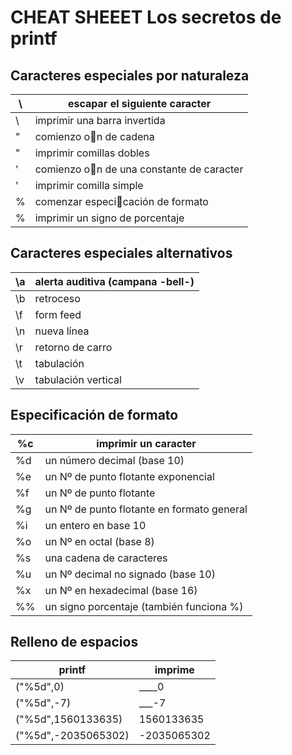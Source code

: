 # CHEAT SHEEET Los secretos de printf

## Caracteres especiales por naturaleza

\         | escapar el siguiente caracter
--------- | ------------------------------
\\        | imprimir una barra invertida
"         | comienzo on de cadena
\"        | imprimir comillas dobles
'         | comienzo on de una constante de caracter
\'        | imprimir comilla simple
%         | comenzar especicación de formato
\%        |imprimir un signo de porcentaje


## Caracteres especiales alternativos

\a |alerta auditiva (campana -bell-)
-- | ----------------
\b |retroceso
\f |form feed
\n |nueva línea
\r |retorno de carro
\t |tabulación
\v |tabulación vertical

## Especificación de formato

%c |imprimir un caracter
-- | -----------------------
%d |un número decimal (base 10)
%e |un Nº de punto flotante exponencial
%f |un Nº de punto flotante
%g |un Nº de punto flotante en formato general
%i |un entero en base 10
%o |un Nº en octal (base 8)
%s |una cadena de caracteres
%u |un Nº decimal no signado (base 10)
%x |un Nº en hexadecimal (base 16)
%% |un signo porcentaje (también funciona \%)

## Relleno de espacios

printf |imprime
---- | ----------
("%5d",0)| ____0
("%5d",-7)|  ___-7
("%5d",1560133635)| 1560133635
("%5d",-2035065302)| -2035065302
